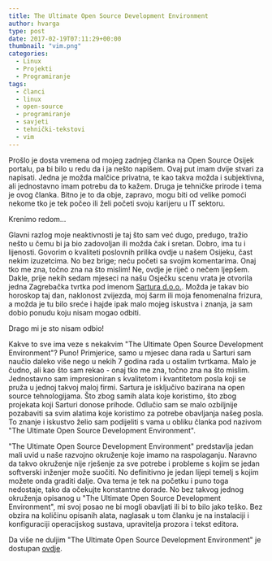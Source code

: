 ```yaml
---
title: The Ultimate Open Source Development Environment
author: hvarga
type: post
date: 2017-02-19T07:11:29+00:00
thumbnail: "vim.png"
categories:
  - Linux
  - Projekti
  - Programiranje
tags:
  - članci
  - linux
  - open-source
  - programiranje
  - savjeti
  - tehnički-tekstovi
  - vim
---
```


Prošlo je dosta vremena od mojeg zadnjeg članka na Open Source Osijek portalu, pa bi bilo u redu da i ja nešto napišem. Ovaj put imam dvije stvari za napisati. Jedna je možda malčice privatna, te kao takva možda i subjektivna, ali jednostavno imam potrebu da to kažem. Druga je tehničke prirode i tema je ovog članka. Bitno je to da obje, zapravo, mogu biti od velike pomoći nekome tko je tek počeo ili želi početi svoju karijeru u IT sektoru.

<!--more-->

Krenimo redom...

Glavni razlog moje neaktivnosti je taj što sam već dugo, predugo, tražio nešto u čemu bi ja bio zadovoljan ili možda čak i sretan. Dobro, ima tu i lijenosti. Govorim o kvaliteti poslovnih prilika ovdje u našem Osijeku, čast nekim izuzetcima. No bez brige; neću početi sa svojim komentarima. Onaj tko me zna, točno zna na što mislim! Ne, ovdje je riječ o nečem ljepšem. Dakle, prije nekih sedam mjeseci na našu Osječku scenu vrata je otvorila jedna Zagrebačka tvrtka pod imenom [Sartura d.o.o.][1]. Možda je takav bio horoskop taj dan, naklonost zvijezda, moj šarm ili moja fenomenalna frizura, a možda je tu bilo sreće i hajde ipak malo mojeg iskustva i znanja, ja sam dobio ponudu koju nisam mogao odbiti.

Drago mi je sto nisam odbio!

Kakve to sve ima veze s nekakvim "The Ultimate Open Source Development Environment"? Puno! Primjerice, samo u mjesec dana rada u Sarturi sam naučio daleko više nego u nekih 7 godina rada u ostalim tvrtkama. Malo je čudno, ali kao što sam rekao - onaj tko me zna, točno zna na što mislim. Jednostavno sam impresioniran s kvalitetom i kvantitetom posla koji se pruža u jednoj takvoj maloj firmi. Sartura je isključivo bazirana na open source tehnologijama. Što zbog samih alata koje koristimo, što zbog projekata koji Sarturi donose prihode. Odlučio sam se malo ozbiljnije pozabaviti sa svim alatima koje koristimo za potrebe obavljanja našeg posla. To znanje i iskustvo želio sam podijeliti s vama u obliku članka pod nazivom "The Ultimate Open Source Development Environment".

"The Ultimate Open Source Development Environment" predstavlja jedan mali uvid u naše razvojno okruženje koje imamo na raspolaganju. Naravno da takvo okruženje nije rješenje za sve potrebe i probleme s kojim se jedan softverski inženjer može suočiti. No definitivno je jedan lijepi temelj s kojim možete onda graditi dalje. Ova tema je tek na početku i puno toga nedostaje, tako da očekujte konstantne dorade. No bez takvog jednog okruženja opisanog u "The Ultimate Open Source Development Environment", mi svoj posao ne bi mogli obavljati ili bi to bilo jako teško. Bez obzira na količinu opisanih alata, naglasak u tom članku je na instalaciji i konfiguraciji operacijskog sustava, upravitelja prozora i tekst editora.

Da više ne duljim "The Ultimate Open Source Development Environment" je dostupan [ovdje][2].

 [1]: https://www.sartura.hr/
 [2]: https://www.tuosde.org/